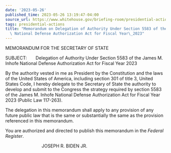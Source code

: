 ```yaml
---
date: '2023-05-26'
published_time: 2023-05-26 13:19:47-04:00
source_url: https://www.whitehouse.gov/briefing-room/presidential-actions/2023/05/26/memorandum-on-delegation-of-authority-under-section-5583-of-the-james-m-inhofe-national-defense-authorization-act-for-fiscal-year-2023/
tags: presidential-actions
title: "Memorandum on Delegation of Authority Under Section 5583 of the James M. Inhofe\
  \ National Defense Authorization Act for Fiscal Year\_2023"
---
```

 
MEMORANDUM FOR THE SECRETARY OF STATE  
  
SUBJECT:       Delegation of Authority Under Section 5583 of the James
M. Inhofe National Defense Authorization Act for Fiscal Year 2023

By the authority vested in me as President by the Constitution and the
laws of the United States of America, including section 301 of title 3,
United States Code, I hereby delegate to the Secretary of State the
authority to develop and submit to the Congress the strategy required by
section 5583 of the James M. Inhofe National Defense Authorization Act
for Fiscal Year 2023 (Public Law 117-263).   
  
The delegation in this memorandum shall apply to any provision of any
future public law that is the same or substantially the same as the
provision referenced in this memorandum.   
  
You are authorized and directed to publish this memorandum in the
*Federal Register*. 

                             JOSEPH R. BIDEN JR.

